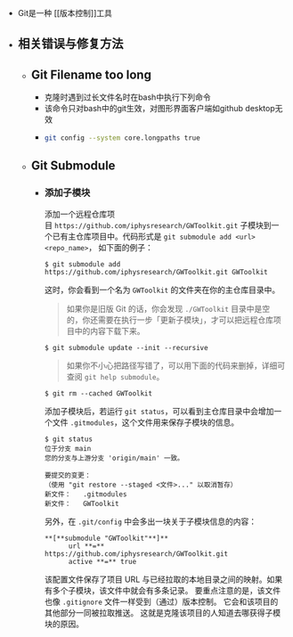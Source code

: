 - Git是一种 [[版本控制]]工具
- ## 相关错误与修复方法
	- ## Git Filename too long
		- 克隆时遇到过长文件名时在bash中执行下列命令
		- 该命令只对bash中的git生效，对图形界面客户端如github desktop无效
		- ```bash
		  git config --system core.longpaths true
		  ```
	- ## Git Submodule
		- ### 添加子模块
		  
		  添加一个远程仓库项目 `https://github.com/iphysresearch/GWToolkit.git` 子模块到一个已有主仓库项目中。代码形式是 `git submodule add <url> <repo_name>`， 如下面的例子：
		  
		  ```
		  $ git submodule add https://github.com/iphysresearch/GWToolkit.git GWToolkit
		  ```
		  
		  这时，你会看到一个名为 `GWToolkit` 的文件夹在你的主仓库目录中。
		  
		  > 如果你是旧版 Git 的话，你会发现 `./GWToolkit` 目录中是空的，你还需要在执行一步「更新子模块」，才可以把远程仓库项目中的内容下载下来。
		  
		  ```
		  $ git submodule update --init --recursive
		  ```
		  
		  > 如果你不小心把路径写错了，可以用下面的代码来删掉，详细可查阅 `git help submodule`。
		  
		  ```
		  $ git rm --cached GWToolkit
		  ```
		  
		  添加子模块后，若运行 `git status`，可以看到主仓库目录中会增加一个文件 `.gitmodules`，这个文件用来保存子模块的信息。
		  
		  ```
		  $ git status
		  位于分支 main
		  您的分支与上游分支 'origin/main' 一致。
		  
		  要提交的变更：
		  （使用 "git restore --staged <文件>..." 以取消暂存）
		  新文件：   .gitmodules
		  新文件：   GWToolkit
		  ```
		  
		  另外，在 `.git/config` 中会多出一块关于子模块信息的内容：
		  
		  ```
		  **[**submodule "GWToolkit"**]**
		        url **=** https://github.com/iphysresearch/GWToolkit.git
		        active **=** true
		  ```
		  
		  该配置文件保存了项目 URL 与已经拉取的本地目录之间的映射。如果有多个子模块，该文件中就会有多条记录。 要重点注意的是，该文件也像 `.gitignore` 文件一样受到（通过）版本控制。 它会和该项目的其他部分一同被拉取推送。 这就是克隆该项目的人知道去哪获得子模块的原因。